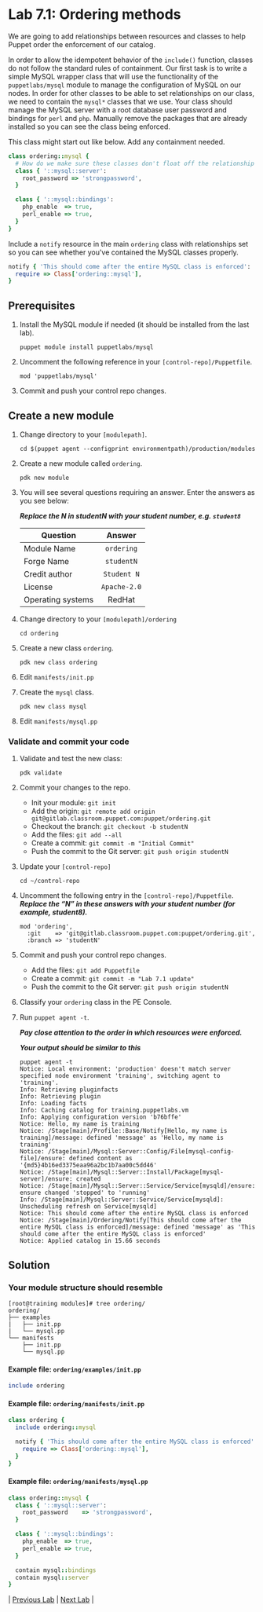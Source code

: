 # Lab 7.1: Ordering methods

We are going to add relationships between resources and classes to help Puppet order the enforcement of our catalog.

In order to allow the idempotent behavior of the `include()` function, classes do not follow the standard rules of containment. Our first task is to write a simple MySQL wrapper class that will use the functionality of the `puppetlabs/mysql` module to manage the configuration of MySQL on our nodes. In order for other classes to be able to set relationships on our class, we need to contain the `mysql*` classes that we use. Your class should manage the MySQL server with a root database user password and bindings for `perl` and `php`. Manually remove the packages that are already installed so you can see the class being enforced.

This class might start out like below. Add any containment needed.

```ruby
class ordering::mysql {
  # How do we make sure these classes don't float off the relationship graph?
  class { '::mysql::server':
    root_password => 'strongpassword',
  }

  class { '::mysql::bindings':
    php_enable  => true,
    perl_enable => true,
  }
}
```

Include a `notify` resource in the main `ordering` class with relationships set so you can see whether you've contained the MySQL classes properly.

```ruby
notify { 'This should come after the entire MySQL class is enforced':
  require => Class['ordering::mysql'],
}
```

## Prerequisites

1. Install the MySQL module if needed (it should be installed from the last lab).

    ```puppet module install puppetlabs/mysql```

1. Uncomment the following reference in your `[control-repo]/Puppetfile`.

    `mod 'puppetlabs/mysql'`

1. Commit and push your control repo changes.

## Create a new module

1. Change directory to your `[modulepath]`.

    ```cd $(puppet agent --configprint environmentpath)/production/modules```
  
2. Create a new module called `ordering`.

    ```pdk new module```

3. You will see several questions requiring an answer. Enter the answers as you see below:

    **_Replace the N in studentN with your student number, e.g. `student8`_**

    | Question           | Answer              |
    | ------------------ |:-------------------:|
    | Module Name        | `ordering`          |
    | Forge Name         | `studentN`          |
    | Credit author      | `Student N`         |
    | License            | `Apache-2.0`        |
    | Operating systems  | RedHat              |

4. Change directory to your `[modulepath]/ordering`

    ```cd ordering```

5. Create a new class `ordering`.

    ```pdk new class ordering```

6. Edit `manifests/init.pp`
7. Create the `mysql` class.

    ```pdk new class mysql```

8. Edit `manifests/mysql.pp`

### Validate and commit your code

1. Validate and test the new class:

    ```pdk validate```

1. Commit your changes to the repo.
    * Init your module: `git init`
    * Add the origin: `git remote add origin git@gitlab.classroom.puppet.com:puppet/ordering.git`
    * Checkout the branch: `git checkout -b studentN`
    * Add the files: `git add --all`
    * Create a commit: `git commit -m "Initial Commit"`
    * Push the commit to the Git server: `git push origin studentN`

1. Update your `[control-repo]`

   ```cd ~/control-repo```

1. Uncomment the following entry in the `[control-repo]/Puppetfile`.
    **_Replace the “N” in these answers with your student number (for example, student8)._**

    ```plaintext
    mod 'ordering',
      :git    => 'git@gitlab.classroom.puppet.com:puppet/ordering.git',
      :branch => 'studentN'
    ```

1. Commit and push your control repo changes.
    * Add the files: `git add Puppetfile`
    * Create a commit: `git commit -m "Lab 7.1 update"`
    * Push the commit to the Git server: `git push origin studentN`
1. Classify your `ordering` class in the PE Console.
1. Run `puppet agent -t`.

    **_Pay close attention to the order in which resources were enforced._**

    **_Your output should be similar to this_**

    ```plaintext
    puppet agent -t
    Notice: Local environment: 'production' doesn't match server specified node environment 'training', switching agent to 'training'.
    Info: Retrieving pluginfacts
    Info: Retrieving plugin
    Info: Loading facts
    Info: Caching catalog for training.puppetlabs.vm
    Info: Applying configuration version 'b76bffe'
    Notice: Hello, my name is training
    Notice: /Stage[main]/Profile::Base/Notify[Hello, my name is training]/message: defined 'message' as 'Hello, my name is training'
    Notice: /Stage[main]/Mysql::Server::Config/File[mysql-config-file]/ensure: defined content as '{md5}4b16ed3375eaa96a2bc1b7aa00c5dd46'
    Notice: /Stage[main]/Mysql::Server::Install/Package[mysql-server]/ensure: created
    Notice: /Stage[main]/Mysql::Server::Service/Service[mysqld]/ensure: ensure changed 'stopped' to 'running'
    Info: /Stage[main]/Mysql::Server::Service/Service[mysqld]: Unscheduling refresh on Service[mysqld]
    Notice: This should come after the entire MySQL class is enforced
    Notice: /Stage[main]/Ordering/Notify[This should come after the entire MySQL class is enforced]/message: defined 'message' as 'This should come after the entire MySQL class is enforced'
    Notice: Applied catalog in 15.66 seconds
    ```

## Solution

### Your module structure should resemble

```plaintext
[root@training modules]# tree ordering/
ordering/
├── examples
|   ├── init.pp
|   └── mysql.pp
└── manifests
    ├── init.pp
    └── mysql.pp
```

#### Example file: `ordering/examples/init.pp`

```ruby
include ordering
```

#### Example file: `ordering/manifests/init.pp`

```ruby
class ordering {
  include ordering::mysql

  notify { 'This should come after the entire MySQL class is enforced':
    require => Class['ordering::mysql'],
  }
}
```

#### Example file: `ordering/manifests/mysql.pp`

```ruby
class ordering::mysql {
  class { '::mysql::server':
    root_password    => 'strongpassword',
  }

  class { '::mysql::bindings':
    php_enable  => true,
    perl_enable => true,
  }

  contain mysql::bindings
  contain mysql::server
}
```

|  [Previous Lab](../lab-06.2-Iterating-with-each)  |  [Next Lab](../lab-07.2-Export-a-resource)  |
